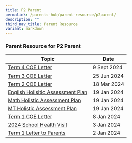 ```yaml
---
title: P2 Parent
permalink: /parents-hub/parent-resource/p2parent/
description: ""
third_nav_title: Parent Resource
variant: markdown
---
```

### Parent Resource for P2 Parent

| **Topic** | **Date**
| -------- | -------- |
|[Term 4 COE Letter](/files/Term_4_Letter.pdf)| 9 Sept 2024
|[Term 3 COE Letter](/files/2024_TERM_3_COE_LETTER.pdf)| 25 Jun 2024 
|[Term 2 COE Letter](/files/2024_TERM_2_COE_LETTER__1_.pdf)| 18 Mar 2024
|[English Holisitic Assessment Plan ](/files/Pr_2_English_Holistic_Assessment_Plan_2024.pdf)| 19 Jan 2024
|[Math Holistic Assessment Plan ](/files/Pr_2_Math_Holistic_Assessment_Plan_2024.pdf)|19 Jan 2024
|[MT Holistic Assessment Plan ](/files/Pr_2_MT_Holistic_Assessment_Plan_2024.pdf)|19 Jan 2024
|[Term 1 COE Letter](/files/2024_TERM_1_COE_LETTER__doc.pdf) |8 Jan 2024
[2024 School Health Visit](/files/Parent_Hub/Parent_Resource/2024_School_Health_Visit_for_Primary_1_to_6_Students.pdf)| 3 Jan 2024
|[Term 1 Letter to Parents](/files/Parent_Hub/Parent_Resource/2024_Term_1_Letter_to_Parents.pdf)| 2 Jan 2024|